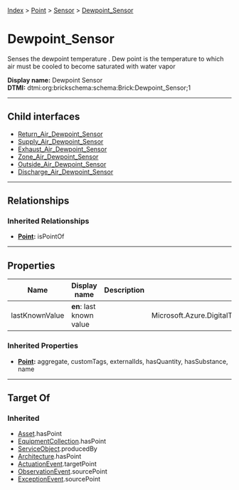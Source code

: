 [Index](../../../index.md) > [Point](../../Point.md) > [Sensor](../Sensor.md) > [Dewpoint_Sensor](#)
# Dewpoint_Sensor

Senses the dewpoint temperature . Dew point is the temperature to which air must be cooled to become saturated with water vapor


**Display name:** Dewpoint Sensor<br />
**DTMI:** dtmi:org:brickschema:schema:Brick:Dewpoint_Sensor;1

---

## Child interfaces
* [Return_Air_Dewpoint_Sensor](Return_Air_Dewpoint_Sensor.md)
* [Supply_Air_Dewpoint_Sensor](Supply_Air_Dewpoint_Sensor.md)
* [Exhaust_Air_Dewpoint_Sensor](Exhaust_Air_Dewpoint_Sensor.md)
* [Zone_Air_Dewpoint_Sensor](Zone_Air_Dewpoint_Sensor.md)
* [Outside_Air_Dewpoint_Sensor](Outside_Air_Dewpoint_Sensor.md)
* [Discharge_Air_Dewpoint_Sensor](Discharge_Air_Dewpoint_Sensor.md)

---

## Relationships

### Inherited Relationships
* **[Point](../../Point.md):** isPointOf

---

## Properties

|Name|Display name|Description|Schema|Writable|
|-|-|-|-|-|
|lastKnownValue|**en**: last known value||Microsoft.Azure.DigitalTwins.Parser.Models.DTObjectInfo|True|
### Inherited Properties
* **[Point](../../Point.md):** aggregate, customTags, externalIds, hasQuantity, hasSubstance, name

---

## Target Of
### Inherited
* [Asset](../../../Asset/Asset.md).hasPoint
* [EquipmentCollection](../../../Collection/EquipmentCollection.md).hasPoint
* [ServiceObject](../../../Information/ServiceObject/ServiceObject.md).producedBy
* [Architecture](../../../Space/Architecture/Architecture.md).hasPoint
* [ActuationEvent](../../../Event/PointEvent/ActuationEvent.md).targetPoint
* [ObservationEvent](../../../Event/PointEvent/ObservationEvent.md).sourcePoint
* [ExceptionEvent](../../../Event/PointEvent/ExceptionEvent.md).sourcePoint
